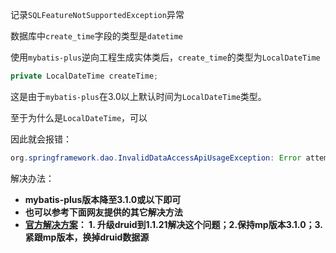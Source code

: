 记录`SQLFeatureNotSupportedException`异常

数据库中`create_time`字段的类型是`datetime`

使用`mybatis-plus`逆向工程生成实体类后，`create_time`的类型为`LocalDateTime`

```java
private LocalDateTime createTime;
```

这是由于`mybatis-plus`在3.0以上默认时间为`LocalDateTime`类型。

至于为什么是`LocalDateTime`，可以

因此就会报错：

~~~java
org.springframework.dao.InvalidDataAccessApiUsageException: Error attempting to get column 'create_time' from result set.  Cause: java.sql.SQLFeatureNotSupportedException; null;nested exception is java.sql.SQLFeatureNotSupportedException
~~~

解决办法：

- **mybatis-plus版本降至3.1.0或以下即可**
- **也可以参考下面网友提供的其它解决方法**
- **[官方解决方案](https://mp.baomidou.com/guide/faq.html#error-attempting-to-get-column-create-time-from-result-set-cause-java-sql-sqlfeaturenotsupportedexception)： 1. 升级druid到1.1.21解决这个问题；2.保持mp版本3.1.0；3.紧跟mp版本，换掉druid数据源**